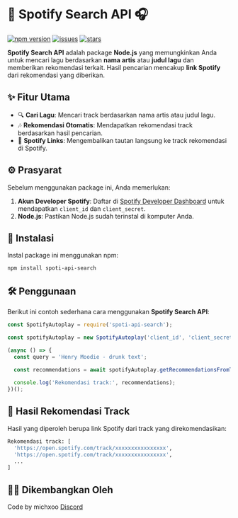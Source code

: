 # 🎵 Spotify Search API 🎧

[![npm version](https://img.shields.io/npm/v/spoti-api-search)](https://www.npmjs.com/package/spoti-api-search)
[![issues](https://img.shields.io/github/issues/michxoo/spoti-api-search)](https://github.com/michxoo/spoti-api-search/issues)
[![stars](https://img.shields.io/github/stars/michxoo/spoti-api-search)](https://github.com/michxoo/spoti-api-search/stargazers)


**Spotify Search API** adalah package **Node.js** yang memungkinkan Anda untuk mencari lagu berdasarkan **nama artis** atau **judul lagu** dan memberikan rekomendasi terkait. Hasil pencarian mencakup **link Spotify** dari rekomendasi yang diberikan.

## ✨ Fitur Utama

- 🔍 **Cari Lagu**: Mencari track berdasarkan nama artis atau judul lagu.
- 🎶 **Rekomendasi Otomatis**: Mendapatkan rekomendasi track berdasarkan hasil pencarian.
- 🔗 **Spotify Links**: Mengembalikan tautan langsung ke track rekomendasi di Spotify.

## ⚙️ Prasyarat

Sebelum menggunakan package ini, Anda memerlukan:
1. **Akun Developer Spotify**: Daftar di [Spotify Developer Dashboard](https://developer.spotify.com/dashboard/applications) untuk mendapatkan `client_id` dan `client_secret`.
2. **Node.js**: Pastikan Node.js sudah terinstal di komputer Anda.

## 🚀 Instalasi

Instal package ini menggunakan npm:

```bash
npm install spoti-api-search
```

## 🛠️ Penggunaan

Berikut ini contoh sederhana cara menggunakan **Spotify Search API**:

```javascript
const SpotifyAutoplay = require('spoti-api-search');

const spotifyAutoplay = new SpotifyAutoplay('client_id', 'client_secret');

(async () => {
  const query = 'Henry Moodie - drunk text';
  
  const recommendations = await spotifyAutoplay.getRecommendationsFromTrackName(query);

  console.log('Rekomendasi track:', recommendations);
})();
```

## 📀 Hasil Rekomendasi Track

Hasil yang diperoleh berupa link Spotify dari track yang direkomendasikan:

```bash
Rekomendasi track: [
  'https://open.spotify.com/track/xxxxxxxxxxxxxxxx',
  'https://open.spotify.com/track/xxxxxxxxxxxxxxxx',
  ...
]
```

## 🧑‍💻 Dikembangkan Oleh

Code by michxoo
[Discord](https://discord.com/users/707254056535588924)